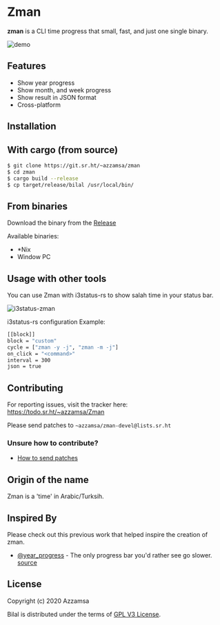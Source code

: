# Zman

**zman** is a CLI time progress that small, fast, and just one single binary.

![demo](https://git.sr.ht/~azzamsa/zman/blob/master/media/zman-demo.gif)

## Features

- Show year progress
- Show month, and week progress
- Show result in JSON format
- Cross-platform

## Installation

## With cargo (from source)

``` bash
$ git clone https://git.sr.ht/~azzamsa/zman
$ cd zman
$ cargo build --release
$ cp target/release/bilal /usr/local/bin/
```

## From binaries

Download the binary from the [Release](https://git.sr.ht/~azzamsa/zman.rs/refs/)

Available binaries:
- *Nix
- Window PC


## Usage with other tools

You can use Zman with i3status-rs to show salah time in your status bar.

![i3status-zman](https://git.sr.ht/~azzamsa/blobs/blob/master/zman/zman.png)

i3status-rs configuration Example:

``` bash
[[block]]
block = "custom"
cycle = ["zman -y -j", "zman -m -j"]
on_click = "<command>"
interval = 300
json = true
```
## Contributing

For reporting issues, visit the tracker here: https://todo.sr.ht/~azzamsa/Zman

Please send patches to `~azzamsa/zman-devel@lists.sr.ht`

### Unsure how to contribute?

- [How to send patches](https://git-send-email.io/#step-3)

## Origin of the name

Zman is a 'time' in Arabic/Turksih.

## Inspired By

Please check out this previous work that helped inspire the creation of zman.

- [@year_progress](https://twitter.com/year_progress) - The only progress bar you'd rather see go slower. [source](https://github.com/filiph/progress_bar)

## License

Copyright (c) 2020 Azzamsa

Bilal is distributed under the terms of [GPL V3 License](LICENSE).


